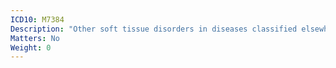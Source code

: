 ```yaml
---
ICD10: M7384
Description: "Other soft tissue disorders in diseases classified elsewhere: Hand"
Matters: No
Weight: 0
---
```



